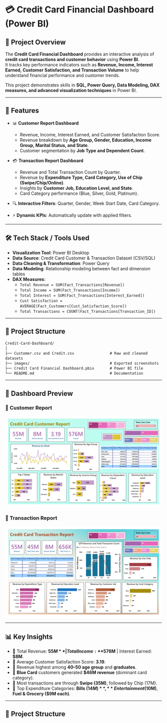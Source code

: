 # 💳 Credit Card Financial Dashboard (Power BI)

## 📌 Project Overview  
The **Credit Card Financial Dashboard** provides an interactive analysis of **credit card transactions and customer behavior** using **Power BI**.  
It tracks key performance indicators such as **Revenue, Income, Interest Earned, Customer Satisfaction, and Transaction Volume** to help understand financial performance and customer trends.  

This project demonstrates skills in **SQL, Power Query, Data Modeling, DAX measures, and advanced visualization techniques** in Power BI.  

---

## 🚀 Features  
- 📊 **Customer Report Dashboard**  
  - Revenue, Income, Interest Earned, and Customer Satisfaction Score.  
  - Revenue breakdown by **Age Group, Gender, Education, Income Group, Marital Status, and State**.  
  - Customer segmentation by **Job Type and Dependent Count**.  

- 💳 **Transaction Report Dashboard**  
  - Revenue and Total Transaction Count by Quarter.  
  - Revenue by **Expenditure Type, Card Category, Use of Chip (Swipe/Chip/Online)**.  
  - Insights by **Customer Job, Education Level, and State**.  
  - Card Category performance (Blue, Silver, Gold, Platinum).  

- 🔍 **Interactive Filters**: Quarter, Gender, Week Start Date, Card Category.  
- ⚡ **Dynamic KPIs**: Automatically update with applied filters.  

---

## 🛠️ Tech Stack / Tools Used  
- **Visualization Tool**: Power BI Desktop  
- **Data Source**: Credit Card Customer & Transaction Dataset (CSV/SQL)  
- **Data Cleaning & Transformation**: Power Query  
- **Data Modeling**: Relationship modeling between fact and dimension tables  
- **DAX Measures**:  
  - `Total Revenue = SUM(Fact_Transactions[Revenue])`  
  - `Total Income = SUM(Fact_Transactions[Income])`  
  - `Total Interest = SUM(Fact_Transactions[Interest_Earned])`  
  - `Cust Satisfaction = AVERAGE(Fact_Customers[Cust_Satisfaction_Score])`  
  - `Total Transactions = COUNT(Fact_Transactions[Transaction_ID])`  

---


## 📂 Project Structure 
```
Credit-Card-Dashboard/
│
├── Customer.csv and Credit.csv                # Raw and cleaned datasets
├── images/                                    # Exported screenshots
├── Credit Card Financial Dashboard.pbix       # Power BI file
└── README.md                                  # Documentation

```


---

## 📸 Dashboard Preview  

### 📍 Customer Report  
![Customer Dashboard](images/Customer.jpg)  

### 📍 Transaction Report  
![Transaction Dashboard](images/Transaction.jpg)  

---

## 📊 Key Insights  
- 🔹 Total Revenue: **$55M** | Total Income: **$576M** | Interest Earned: **$8M**.  
- 🔹 Average Customer Satisfaction Score: **3.19**.  
- 🔹 Revenue highest among **40–50 age group** and **graduates**.  
- 🔹 **Blue Card** customers generated **$46M revenue** (dominant card category).  
- 🔹 Most transactions are through **Swipe (35M)**, followed by Chip (17M).  
- 🔹 Top Expenditure Categories: **Bills ($14M)**, **Entertainment ($10M)**, **Fuel & Grocery ($9M each)**.  

---



## 📂 Project Structure  

